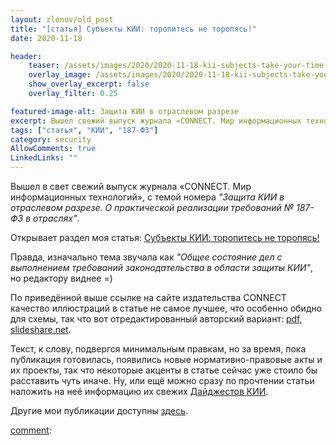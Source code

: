 ```yaml
---
layout: zlonov/old_post
title: "[статья] Субъекты КИИ: торопитесь не торопясь!"
date: 2020-11-18

header:
    teaser: /assets/images/2020/2020-11-18-kii-subjects-take-your-time-slowly/issue_theme.jpg
    overlay_image: /assets/images/2020/2020-11-18-kii-subjects-take-your-time-slowly/issue_theme.jpg
    show_overlay_excerpt: false
    overlay_filter: 0.25

featured-image-alt: Защита КИИ в отраслевом разрезе
excerpt: Вышел свежий выпуск журнала «CONNECT. Мир информационных технологий» с моей статьёй про общее состояние дел с выполнением требований законодательства в области защиты КИИ.
tags: ["статья", "КИИ", "187-ФЗ"]
category: security
AllowComments: true
LinkedLinks: ""
---
```

Вышел в свет свежий выпуск журнала «CONNECT. Мир информационных технологий», с темой номера _"Защита КИИ в отраслевом разрезе. О практической реализации требований № 187-ФЗ в отраслях"_.

Открывает раздел моя статья: [Субъекты КИИ: торопитесь не торопясь!](https://www.connect-wit.ru/izdaniya-connect.html#flipbook-df_53141/68/)

Правда, изначально тема звучала как _"Общее состояние дел с выполнением требований законодательства в области защиты КИИ"_, но редактору виднее =)

По приведённой выше ссылке на сайте издательства CONNECT качество иллюстраций в статье не самое лучшее, что особенно обидно для схемы, так что вот отредактированный авторский вариант: [pdf](/assets/publications/субъекты-кии-торопитесь-не-торопясь.pdf),  [slideshare.net](https://www2.slideshare.net/zlonov/ss-239319832).

[comment]: [speakerdeck.com](https://speakerdeck.com/zlonov/subiekty-kii-toropities-nie-toropias)

Текст, к слову, подвергся минимальным правкам, но за время, пока публикация готовилась,  появились новые нормативно-правовые акты и их проекты, так что некоторые акценты в статье сейчас уже стоило бы расставить чуть иначе. Ну, или ещё можно сразу по прочтении статьи наложить на неё информацию их свежих [Дайджестов КИИ](/kii/digests/).

Другие мои публикации доступны [здесь](/publications).

[comment]: <script async class="speakerdeck-embed" data-id="9c9d2dfc9fcd42afb5c000f4557d93ac" data-ratio="0.707182320441989" src="//speakerdeck.com/assets/embed.js"></script>
